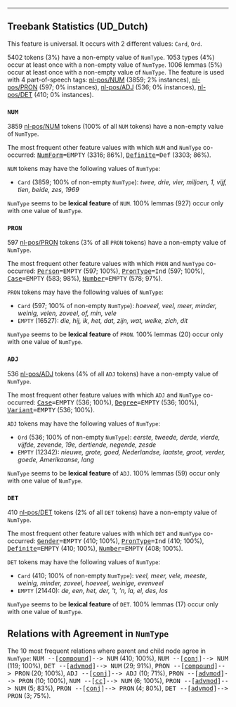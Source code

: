 

--------------------------------------------------------------------------------

## Treebank Statistics (UD_Dutch)

This feature is universal.
It occurs with 2 different values: `Card`, `Ord`.

5402 tokens (3%) have a non-empty value of `NumType`.
1053 types (4%) occur at least once with a non-empty value of `NumType`.
1006 lemmas (5%) occur at least once with a non-empty value of `NumType`.
The feature is used with 4 part-of-speech tags: [nl-pos/NUM]() (3859; 2% instances), [nl-pos/PRON]() (597; 0% instances), [nl-pos/ADJ]() (536; 0% instances), [nl-pos/DET]() (410; 0% instances).

### `NUM`

3859 [nl-pos/NUM]() tokens (100% of all `NUM` tokens) have a non-empty value of `NumType`.

The most frequent other feature values with which `NUM` and `NumType` co-occurred: <tt><a href="NumForm.html">NumForm</a>=EMPTY</tt> (3316; 86%), <tt><a href="Definite.html">Definite</a>=Def</tt> (3303; 86%).

`NUM` tokens may have the following values of `NumType`:

* `Card` (3859; 100% of non-empty `NumType`): <em>twee, drie, vier, miljoen, 1, vijf, tien, beide, zes, 1969</em>

`NumType` seems to be **lexical feature** of `NUM`. 100% lemmas (927) occur only with one value of `NumType`.

### `PRON`

597 [nl-pos/PRON]() tokens (3% of all `PRON` tokens) have a non-empty value of `NumType`.

The most frequent other feature values with which `PRON` and `NumType` co-occurred: <tt><a href="Person.html">Person</a>=EMPTY</tt> (597; 100%), <tt><a href="PronType.html">PronType</a>=Ind</tt> (597; 100%), <tt><a href="Case.html">Case</a>=EMPTY</tt> (583; 98%), <tt><a href="Number.html">Number</a>=EMPTY</tt> (578; 97%).

`PRON` tokens may have the following values of `NumType`:

* `Card` (597; 100% of non-empty `NumType`): <em>hoeveel, veel, meer, minder, weinig, velen, zoveel, of, min, vele</em>
* `EMPTY` (16527): <em>die, hij, ik, het, dat, zijn, wat, welke, zich, dit</em>

`NumType` seems to be **lexical feature** of `PRON`. 100% lemmas (20) occur only with one value of `NumType`.

### `ADJ`

536 [nl-pos/ADJ]() tokens (4% of all `ADJ` tokens) have a non-empty value of `NumType`.

The most frequent other feature values with which `ADJ` and `NumType` co-occurred: <tt><a href="Case.html">Case</a>=EMPTY</tt> (536; 100%), <tt><a href="Degree.html">Degree</a>=EMPTY</tt> (536; 100%), <tt><a href="Variant.html">Variant</a>=EMPTY</tt> (536; 100%).

`ADJ` tokens may have the following values of `NumType`:

* `Ord` (536; 100% of non-empty `NumType`): <em>eerste, tweede, derde, vierde, vijfde, zevende, 19e, dertiende, negende, zesde</em>
* `EMPTY` (12342): <em>nieuwe, grote, goed, Nederlandse, laatste, groot, verder, goede, Amerikaanse, lang</em>

`NumType` seems to be **lexical feature** of `ADJ`. 100% lemmas (59) occur only with one value of `NumType`.

### `DET`

410 [nl-pos/DET]() tokens (2% of all `DET` tokens) have a non-empty value of `NumType`.

The most frequent other feature values with which `DET` and `NumType` co-occurred: <tt><a href="Gender.html">Gender</a>=EMPTY</tt> (410; 100%), <tt><a href="PronType.html">PronType</a>=Ind</tt> (410; 100%), <tt><a href="Definite.html">Definite</a>=EMPTY</tt> (410; 100%), <tt><a href="Number.html">Number</a>=EMPTY</tt> (408; 100%).

`DET` tokens may have the following values of `NumType`:

* `Card` (410; 100% of non-empty `NumType`): <em>veel, meer, vele, meeste, weinig, minder, zoveel, hoeveel, weinige, evenveel</em>
* `EMPTY` (21440): <em>de, een, het, der, 't, 'n, la, el, des, los</em>

`NumType` seems to be **lexical feature** of `DET`. 100% lemmas (17) occur only with one value of `NumType`.

## Relations with Agreement in `NumType`

The 10 most frequent relations where parent and child node agree in `NumType`:
<tt>NUM --[<a href="../dep/compound.html">compound</a>]--> NUM</tt> (410; 100%),
<tt>NUM --[<a href="../dep/conj.html">conj</a>]--> NUM</tt> (119; 100%),
<tt>DET --[<a href="../dep/advmod.html">advmod</a>]--> NUM</tt> (29; 91%),
<tt>PRON --[<a href="../dep/compound.html">compound</a>]--> PRON</tt> (20; 100%),
<tt>ADJ --[<a href="../dep/conj.html">conj</a>]--> ADJ</tt> (10; 71%),
<tt>PRON --[<a href="../dep/advmod.html">advmod</a>]--> PRON</tt> (10; 100%),
<tt>NUM --[<a href="../dep/cc.html">cc</a>]--> NUM</tt> (6; 100%),
<tt>PRON --[<a href="../dep/advmod.html">advmod</a>]--> NUM</tt> (5; 83%),
<tt>PRON --[<a href="../dep/conj.html">conj</a>]--> PRON</tt> (4; 80%),
<tt>DET --[<a href="../dep/advmod.html">advmod</a>]--> PRON</tt> (3; 75%).

